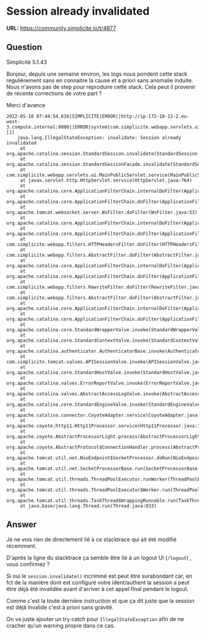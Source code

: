 # Session already invalidated

**URL:** https://community.simplicite.io/t/4877

## Question
Simplicité 5.1.43

Bonjour, depuis une semaine environ,  les logs nous pondent cette stack régulièrement sans en connaitre la cause et a priori sans anomalie induite. Nous n'avons pas de step pour reproduire cette stack. Cela peut il provenir de récente corrections de votre part ? 

Merci d'avance


```
2022-05-18 07:44:54,616|SIMPLICITE|ERROR||http://ip-172-18-12-2.eu-west-3.compute.internal:8080||ERROR|system|com.simplicite.webapp.servlets.ui.MainPublicServlet|service||Event: [1]
    java.lang.IllegalStateException: invalidate: Session already invalidated
     at org.apache.catalina.session.StandardSession.invalidate(StandardSession.java:1233)
     at org.apache.catalina.session.StandardSessionFacade.invalidate(StandardSessionFacade.java:170)
     at com.simplicite.webapp.servlets.ui.MainPublicServlet.service(MainPublicServlet.java:348)
     at javax.servlet.http.HttpServlet.service(HttpServlet.java:764)
     at org.apache.catalina.core.ApplicationFilterChain.internalDoFilter(ApplicationFilterChain.java:227)
     at org.apache.catalina.core.ApplicationFilterChain.doFilter(ApplicationFilterChain.java:162)
     at org.apache.tomcat.websocket.server.WsFilter.doFilter(WsFilter.java:53)
     at org.apache.catalina.core.ApplicationFilterChain.internalDoFilter(ApplicationFilterChain.java:189)
     at org.apache.catalina.core.ApplicationFilterChain.doFilter(ApplicationFilterChain.java:162)
     at com.simplicite.webapp.filters.HTTPHeadersFilter.doFilter(HTTPHeadersFilter.java:39)
     at com.simplicite.webapp.filters.AbstractFilter.doFilter(AbstractFilter.java:37)
     at org.apache.catalina.core.ApplicationFilterChain.internalDoFilter(ApplicationFilterChain.java:189)
     at org.apache.catalina.core.ApplicationFilterChain.doFilter(ApplicationFilterChain.java:162)
     at com.simplicite.webapp.filters.RewriteFilter.doFilter(RewriteFilter.java:86)
     at com.simplicite.webapp.filters.AbstractFilter.doFilter(AbstractFilter.java:37)
     at org.apache.catalina.core.ApplicationFilterChain.internalDoFilter(ApplicationFilterChain.java:189)
     at org.apache.catalina.core.ApplicationFilterChain.doFilter(ApplicationFilterChain.java:162)
     at org.apache.catalina.core.StandardWrapperValve.invoke(StandardWrapperValve.java:183)
     at org.apache.catalina.core.StandardContextValve.invoke(StandardContextValve.java:97)
     at org.apache.catalina.authenticator.AuthenticatorBase.invoke(AuthenticatorBase.java:541)
     at com.simplicite.tomcat.valves.APISessionValve.invoke(APISessionValve.java:242)
     at org.apache.catalina.core.StandardHostValve.invoke(StandardHostValve.java:135)
     at org.apache.catalina.valves.ErrorReportValve.invoke(ErrorReportValve.java:92)
     at org.apache.catalina.valves.AbstractAccessLogValve.invoke(AbstractAccessLogValve.java:687)
     at org.apache.catalina.core.StandardEngineValve.invoke(StandardEngineValve.java:78)
     at org.apache.catalina.connector.CoyoteAdapter.service(CoyoteAdapter.java:360)
     at org.apache.coyote.http11.Http11Processor.service(Http11Processor.java:399)
     at org.apache.coyote.AbstractProcessorLight.process(AbstractProcessorLight.java:65)
     at org.apache.coyote.AbstractProtocol$ConnectionHandler.process(AbstractProtocol.java:890)
     at org.apache.tomcat.util.net.NioEndpoint$SocketProcessor.doRun(NioEndpoint.java:1743)
     at org.apache.tomcat.util.net.SocketProcessorBase.run(SocketProcessorBase.java:49)
     at org.apache.tomcat.util.threads.ThreadPoolExecutor.runWorker(ThreadPoolExecutor.java:1191)
     at org.apache.tomcat.util.threads.ThreadPoolExecutor$Worker.run(ThreadPoolExecutor.java:659)
     at org.apache.tomcat.util.threads.TaskThread$WrappingRunnable.run(TaskThread.java:61)
     at java.base/java.lang.Thread.run(Thread.java:833)
```

## Answer
Je ne vois rien de directement lié à ce stacktrace qui ait été modifié récemment.

D'après la ligne du stacktrace ça semble être lié à un logout UI (`/logout`) , vous confirmez ? 

Si oui le `session.invalidate()` incriminé est peut être surabondant car, en fct de la manière dont est configuré votre ident/authent la session a peut être déjà été invalidée avant d'arriver à cet appel final pendant le logout.

Comme c'est la toute dernière instruction et que ça dit juste que la session est déjà invalide c'est à priori sans gravité.

On va juste ajouter un try catch pour `IllegalStateException` afin de ne cracher qu'un warning propre dans ce cas.
